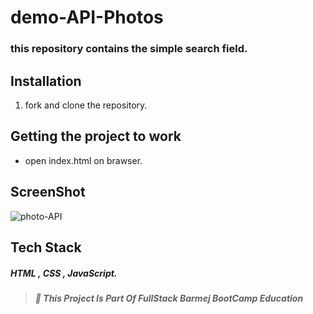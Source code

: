 # demo-API-Photos

### this repository contains the simple search field.

## Installation

1. fork and clone the repository.

## Getting the project to work

-  open index.html on brawser.

## ScreenShot
![photo-API](https://user-images.githubusercontent.com/57108825/97112728-f13ced80-16f6-11eb-911d-54786e95f496.gif)


## Tech Stack

##### HTML , CSS , JavaScript.

> ##### :red_circle: This Project Is Part Of FullStack Barmej BootCamp Education
